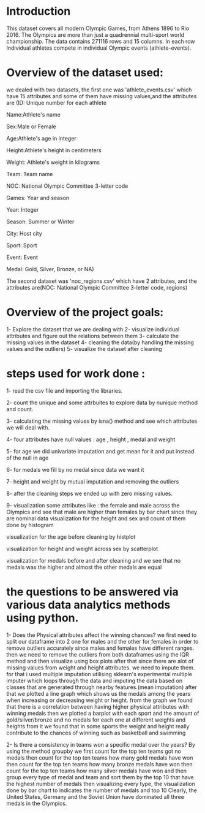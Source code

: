 # Introduction  
  This dataset covers all modern Olympic Games, from Athens 1896 to Rio 2016.
  The Olympics are more than just a quadrennial multi-sport world championship.
  The data contains 271116 rows and 15 columns.
  In each row Individual athletes compete in individual Olympic events (athlete-events).
 
# Overview of the dataset used:
  we dealed with two datasets, the first one was 'athlete_events.csv' which have 15 attributes and some of them have missing values,and the attributes are (ID: Unique number for each athlete
  
Name:Athlete's name

Sex:Male or Female

Age:Athlete's age in integer

Height:Athlete's height in centimeters

Weight: Athlete's weight in kilograms

Team: Team name

NOC: National Olympic Committee 3-letter code

Games: Year and season

Year: Integer

Season: Summer or Winter

City: Host city

Sport: Sport

Event: Event

Medal: Gold, Silver, Bronze, or NA)

The second dataset was 'noc_regions.csv' which have 2 attributes, and the attributes are(NOC: National Olympic Committee 3-letter code, regions)

# Overview of the project goals:
  1- Explore the dataset that we are dealing with 
  2- visualize individual attributes and figure out the relations between them 
  3- calculate the missing values in the dataset 
  4- cleaning the data(by handling the missing values and the outliers)
  5- visualize the dataset after cleaning 
  
# steps used for work done :
1- read the csv file  and importing the libraries.

2- count the unique and some attrbuites to explore data by nunique method and count.

3- calculating the missing values by isna() method and see which attributes we will deal with.

4- four attributes have null values : age , height , medal and weight

5- for age we did univariate imputation and get mean for it and put instead of the null in age

6- for medals we fill by no medal since data we want it

7- height and weight by mutual imputation and removing the outliers 

8- after the cleaning steps we ended up with zero missing values.

9- visualization some attributes like : the female and male across the Olympics  and see that male are higher than females by bar chart since they are nominal data
visualization for the  height and sex and count of them done by histogram 

visualization for the age before cleaning by histplot

visualization for height and weight across sex by scatterplot

visualization for medals before and after cleaning and we see that no medals was the higher and almost the other medals are equal


  
# the  questions to be answered via various data analytics methods using python.
  1- Does the Physical attributes affect the winning chances?
     we first need to split our dataframe into 2 one for males and the other for females in order to remove outliers accurately since males and females have       different ranges.
     then we need to remove the outliers from both dataframes using the IQR method and then visualize using box plots
     after that since there are alot of missing values from weight and height attributes. we need to impute them. for that i used multiple imputation            utilising sklearn's experimental multiple imputer which loops through the data and imputing the data based on classes that are generated through nearby      features.(mean imputation)
     after that we plotted a line graph which shows us the medals among the years when increasing or decreasing weight or height.
     from the graph we found that there is a correlation between having higher physical attributes with winning medals
    then we plotted a barplot with each sport and the amount of gold/silver/bronze and no medals for each one at different weights and heights 
    from it we found that in some sports the weight and height really contribute to the chances of winning such as basketball and swimming
    
  2- Is there a consistency in teams won a specific medal over the years?
    By using the method groupby we first count for the top ten teams got no medals 
    then count for the top ten teams how many gold medals have won
    then count for the top ten teams how many bronze medals have won
    then count for the top ten teams how many silver medals have won
    and then group every type of medal and team
    and sort them by the top 10 that have the highest number of medals then visualizing  every type, the visualization done by bar chart     to indicates the number of medals and top 10
    Clearly, the United States, Germany and the Soviet Union have dominated all three medals in the Olympics.
  
 
